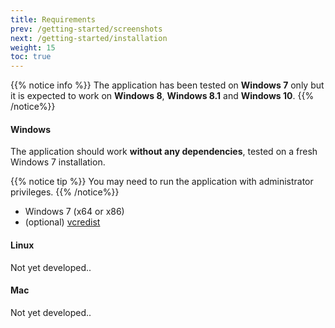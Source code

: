 ```yaml
---
title: Requirements
prev: /getting-started/screenshots
next: /getting-started/installation
weight: 15
toc: true
---
```


{{% notice info %}}
The application has been tested on **Windows 7** only but it is
expected to work on **Windows 8**, **Windows 8.1** and **Windows 10**.
{{% /notice%}}

#### Windows

The application should work **without any dependencies**, tested on a fresh Windows 7 installation.

{{% notice tip %}}
You may need to run the application with administrator privileges.
{{% /notice%}}

* Windows 7 (x64 or x86)
* (optional) [vcredist](https://www.microsoft.com/en-us/download/details.aspx?id=48145)

#### Linux

Not yet developed..

#### Mac

Not yet developed..
